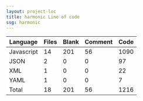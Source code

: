 ```yaml
---
layout: project-loc
title: harmonic Line of code
ssg: harmonic
---
```

<div class="table-responsive">
<table class="table">
<thead><tr>
<th>Language</th>
<th>Files</th>
<th>Blank</th>
<th>Comment</th>
<th>Code</th>
</tr></thead><tbody>
<tr><td>Javascript</td><td> 14</td><td> 201</td><td> 56</td><td> 1090</td></tr>
<tr><td>JSON</td><td> 2</td><td> 0</td><td> 0</td><td> 97</td></tr>
<tr><td>XML</td><td> 1</td><td> 0</td><td> 0</td><td> 22</td></tr>
<tr><td>YAML</td><td> 1</td><td> 0</td><td> 0</td><td> 7</td></tr>
<tr><td>Total</td><td>18</td><td>201</td><td>56</td><td>1216</td></tr>
</tbody></table></div>
